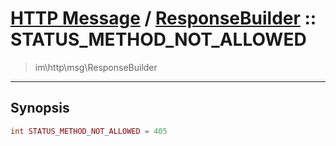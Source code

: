 # [HTTP Message](http.md) / [ResponseBuilder](http-ResponseBuilder.md) :: STATUS_METHOD_NOT_ALLOWED
 > im\http\msg\ResponseBuilder
____

## Synopsis
```php
int STATUS_METHOD_NOT_ALLOWED = 405
```
